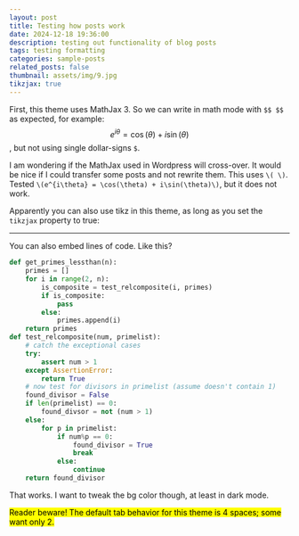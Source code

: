 ```yaml
---
layout: post
title: Testing how posts work
date: 2024-12-18 19:36:00
description: testing out functionality of blog posts
tags: testing formatting
categories: sample-posts
related_posts: false
thumbnail: assets/img/9.jpg
tikzjax: true
---
```


First, this theme uses MathJax 3. So we can write in math mode with `$$ $$` as expected, for example: $$e^{i\theta} = \cos(\theta) + i\sin(\theta)$$, but not using single dollar-signs `$`.

I am wondering if the MathJax used in Wordpress will cross-over. It would be nice if I could transfer some posts and not rewrite them. This uses `\( \)`. Tested `\(e^{i\theta} = \cos(\theta) + i\sin(\theta)\)`, but it does not work.

Apparently you can also use tikz in this theme, as long as you set the `tikzjax` property to true:

<div align="center">
    <script type="text/tikz">
    \begin{tikzpicture}[>=stealth]
        \draw[red,fill=black!60!red] (0,0) circle [radius=1.5];
        \draw[green,fill=black!60!green] (0,0) circle [x radius=1.5cm, y radius=10mm];
        \draw[blue,fill=black!60!blue] (0,0) circle [x radius=1cm, y radius=5mm, rotate=30];
        \draw[->, thick] (2.5,1.8) --node[at start, right]{$f(\alpha)$} (1.2,1);
        % a commented line? next: a Bezier curve
        \draw[->, thick] (3,0) ..controls (2,0) and (2.2,-1.75) ..(1.2, -1);
        \draw (3,0) node[right]{$\dag$};
    \end{tikzpicture}
    </script>
</div>

---

You can also embed lines of code. Like this?

```python
def get_primes_lessthan(n):
    primes = []
    for i in range(2, n):
        is_composite = test_relcomposite(i, primes)
        if is_composite:
            pass
        else:
            primes.append(i)
    return primes
def test_relcomposite(num, primelist):
    # catch the exceptional cases
    try:
        assert num > 1
    except AssertionError:
        return True
    # now test for divisors in primelist (assume doesn't contain 1)
    found_divisor = False
    if len(primelist) == 0:
        found_divsor = not (num > 1)
    else:
        for p in primelist:
            if num%p == 0:
                found_divisor = True
                break
            else:
                continue
    return found_divisor
```
That works. I want to tweak the bg color though, at least in dark mode.

<mark>Reader beware! The default tab behavior for this theme is 4 spaces; some want only 2.</mark>
